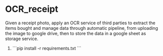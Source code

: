 # OCR_receipt
Given a receipt photo, apply an OCR service of third parties to extract the items bought and manage data through automatic pipeline, from uploading the image to google drive, then to store the data in a google sheet as storage service.

<ol>
  <li> ```pip install -r requirements.txt ```</li>
</ol>
